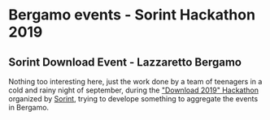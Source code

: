 # Bergamo events - Sorint Hackathon 2019
## Sorint Download Event - Lazzaretto Bergamo

Nothing too interesting here, just the work done by a team of teenagers in a cold and rainy night of september, during the ["Download 2019" Hackathon](https://download-event.io/it/hackathon-ita/) organized by [Sorint](https://www.sorint.it/), trying to develope something to aggregate the events in Bergamo.
